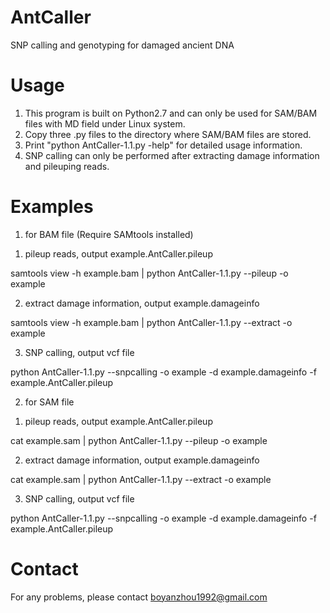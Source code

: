# AntCaller
SNP calling and genotyping for damaged ancient DNA

# Usage
1. This program is built on Python2.7 and can only be used for SAM/BAM files with MD field under Linux system.
2. Copy three .py files to the directory where SAM/BAM files are stored.
3. Print "python AntCaller-1.1.py -help" for detailed usage information.
4. SNP calling can only be performed after extracting damage information and pileuping reads.

# Examples
1. for BAM file (Require SAMtools installed)

  1) pileup reads, output example.AntCaller.pileup
  
  samtools view -h example.bam | python AntCaller-1.1.py --pileup -o example
  
  2) extract damage information, output example.damageinfo
  
  samtools view -h example.bam | python AntCaller-1.1.py --extract -o example
  
  3) SNP calling, output vcf file
  
  python AntCaller-1.1.py --snpcalling -o example -d example.damageinfo -f example.AntCaller.pileup

2. for SAM file

  1) pileup reads, output example.AntCaller.pileup
  
  cat example.sam | python AntCaller-1.1.py --pileup -o example
  
  2) extract damage information, output example.damageinfo
  
  cat example.sam | python AntCaller-1.1.py --extract -o example
  
  3) SNP calling, output vcf file
  
  python AntCaller-1.1.py --snpcalling -o example -d example.damageinfo -f example.AntCaller.pileup

# Contact
For any problems, please contact boyanzhou1992@gmail.com
